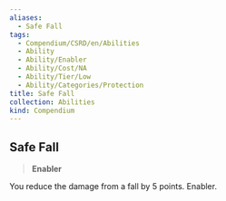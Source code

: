 ```yaml
---
aliases:
  - Safe Fall
tags:
  - Compendium/CSRD/en/Abilities
  - Ability
  - Ability/Enabler
  - Ability/Cost/NA
  - Ability/Tier/Low
  - Ability/Categories/Protection
title: Safe Fall
collection: Abilities
kind: Compendium
---
```

## Safe Fall  
>**Enabler**
  
You reduce the damage from a fall by 5 points. Enabler.